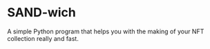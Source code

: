 # SAND-wich
A simple Python program that helps you with the making of your NFT collection really and fast.
